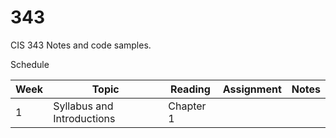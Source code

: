 # 343
CIS 343 Notes and code samples.

Schedule

| Week | Topic | Reading | Assignment | Notes |
|------|-------|---------|------------|-------|
| 1    | Syllabus and Introductions | Chapter 1 | | |
